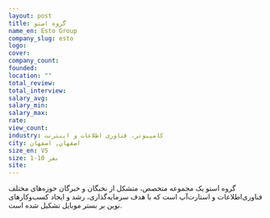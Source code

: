 ```yaml
---
layout: post
title: گروه استو
name_en: Esto Group
company_slug: esto
logo: 
cover: 
company_count:
founded:
location: ""
total_review: 
total_interview: 
salary_avg: 
salary_min: 
salary_max: 
rate: 
view_count: 
industry: کامپیوتر، فناوری اطلاعات و اینترنت
city: اصفهان, اصفهان
size_en: VS
size: 1-10 نفر
site: 
---
```


گروه استو یک مجموعه متخصص، متشکل از نخبگان و خبرگان حوزه‌های مختلف فناوری‌اطلاعات و استارت‌آپ است که با هدف سرمایه‌گذاری، رشد و ایجاد کسب‌و‌کارهای نوین بر بستر موبایل تشکیل شده است.
